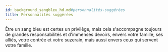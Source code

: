 ```yaml
---
id: background_sangbleu_hd.md#personnalités-suggérées
title: Personnalités suggérées
---
```


Être un sang bleu est certes un privilège, mais cela s'accompagne toujours de grandes responsabilités et d'immenses devoirs, envers votre famille, ses alliés, votre contrée et votre suzerain, mais aussi envers ceux qui servent votre famille.

